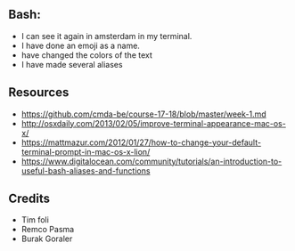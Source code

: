 ## Bash:

* I can see it again in amsterdam in my terminal.
* I have done an emoji as a name.
* have changed the colors of the text
* I have made several aliases

## Resources
* https://github.com/cmda-be/course-17-18/blob/master/week-1.md
* http://osxdaily.com/2013/02/05/improve-terminal-appearance-mac-os-x/
* https://mattmazur.com/2012/01/27/how-to-change-your-default-terminal-prompt-in-mac-os-x-lion/
* https://www.digitalocean.com/community/tutorials/an-introduction-to-useful-bash-aliases-and-functions 

## Credits
* Tim foli
* Remco Pasma
* Burak Goraler
